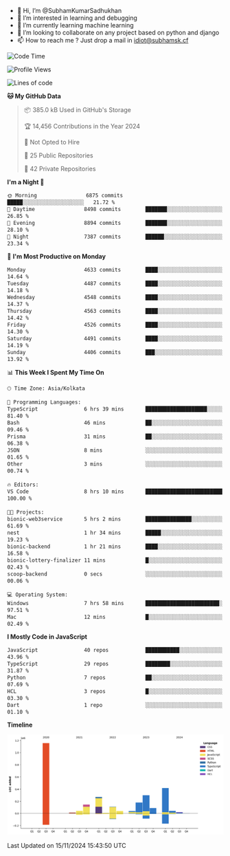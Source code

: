 - 👋 Hi, I’m @SubhamKumarSadhukhan
- 👀 I’m interested in learning and debugging
- 🌱 I’m currently learning machine learning
- 💞️ I’m looking to collaborate on any project based on python and django
- 📫 How to reach me ?
      Just drop a mail in idiot@subhamsk.cf

<!---
SubhamKumarSadhukhan/SubhamKumarSadhukhan is a ✨ special ✨ repository because its `README.md` (this file) appears on your GitHub profile.
You can click the Preview link to take a look at your changes.
--->


<!--START_SECTION:waka-->
![Code Time](http://img.shields.io/badge/Code%20Time-2%2C626%20hrs%207%20mins-blue)

![Profile Views](http://img.shields.io/badge/Profile%20Views-3-blue)

![Lines of code](https://img.shields.io/badge/From%20Hello%20World%20I%27ve%20Written-2.8%20million%20lines%20of%20code-blue)

**🐱 My GitHub Data** 

> 📦 385.0 kB Used in GitHub's Storage 
 > 
> 🏆 14,456 Contributions in the Year 2024
 > 
> 🚫 Not Opted to Hire
 > 
> 📜 25 Public Repositories 
 > 
> 🔑 42 Private Repositories 
 > 
**I'm a Night 🦉** 

```text
🌞 Morning                6875 commits        █████░░░░░░░░░░░░░░░░░░░░   21.72 % 
🌆 Daytime                8498 commits        ███████░░░░░░░░░░░░░░░░░░   26.85 % 
🌃 Evening                8894 commits        ███████░░░░░░░░░░░░░░░░░░   28.10 % 
🌙 Night                  7387 commits        ██████░░░░░░░░░░░░░░░░░░░   23.34 % 
```
📅 **I'm Most Productive on Monday** 

```text
Monday                   4633 commits        ████░░░░░░░░░░░░░░░░░░░░░   14.64 % 
Tuesday                  4487 commits        ████░░░░░░░░░░░░░░░░░░░░░   14.18 % 
Wednesday                4548 commits        ████░░░░░░░░░░░░░░░░░░░░░   14.37 % 
Thursday                 4563 commits        ████░░░░░░░░░░░░░░░░░░░░░   14.42 % 
Friday                   4526 commits        ████░░░░░░░░░░░░░░░░░░░░░   14.30 % 
Saturday                 4491 commits        ████░░░░░░░░░░░░░░░░░░░░░   14.19 % 
Sunday                   4406 commits        ███░░░░░░░░░░░░░░░░░░░░░░   13.92 % 
```


📊 **This Week I Spent My Time On** 

```text
🕑︎ Time Zone: Asia/Kolkata

💬 Programming Languages: 
TypeScript               6 hrs 39 mins       ████████████████████░░░░░   81.40 % 
Bash                     46 mins             ██░░░░░░░░░░░░░░░░░░░░░░░   09.46 % 
Prisma                   31 mins             ██░░░░░░░░░░░░░░░░░░░░░░░   06.38 % 
JSON                     8 mins              ░░░░░░░░░░░░░░░░░░░░░░░░░   01.65 % 
Other                    3 mins              ░░░░░░░░░░░░░░░░░░░░░░░░░   00.74 % 

🔥 Editors: 
VS Code                  8 hrs 10 mins       █████████████████████████   100.00 % 

🐱‍💻 Projects: 
bionic-web3service       5 hrs 2 mins        ███████████████░░░░░░░░░░   61.69 % 
nest                     1 hr 34 mins        █████░░░░░░░░░░░░░░░░░░░░   19.23 % 
bionic-backend           1 hr 21 mins        ████░░░░░░░░░░░░░░░░░░░░░   16.58 % 
bionic-lottery-finalizer 11 mins             █░░░░░░░░░░░░░░░░░░░░░░░░   02.43 % 
scoop-backend            0 secs              ░░░░░░░░░░░░░░░░░░░░░░░░░   00.06 % 

💻 Operating System: 
Windows                  7 hrs 58 mins       ████████████████████████░   97.51 % 
Mac                      12 mins             █░░░░░░░░░░░░░░░░░░░░░░░░   02.49 % 
```

**I Mostly Code in JavaScript** 

```text
JavaScript               40 repos            ███████████░░░░░░░░░░░░░░   43.96 % 
TypeScript               29 repos            ████████░░░░░░░░░░░░░░░░░   31.87 % 
Python                   7 repos             ██░░░░░░░░░░░░░░░░░░░░░░░   07.69 % 
HCL                      3 repos             █░░░░░░░░░░░░░░░░░░░░░░░░   03.30 % 
Dart                     1 repo              ░░░░░░░░░░░░░░░░░░░░░░░░░   01.10 % 
```



**Timeline**

![Lines of Code chart](https://raw.githubusercontent.com/SubhamKumarSadhukhan/SubhamKumarSadhukhan/main/assets/bar_graph.png)


 Last Updated on 15/11/2024 15:43:50 UTC
<!--END_SECTION:waka-->
